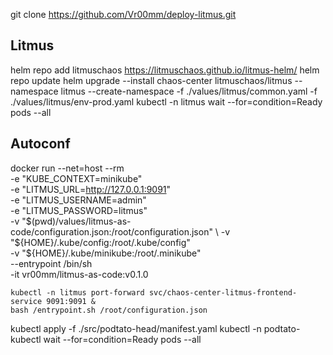 git clone https://github.com/Vr00mm/deploy-litmus.git


## Litmus
helm repo add litmuschaos https://litmuschaos.github.io/litmus-helm/
helm repo update
helm upgrade --install chaos-center litmuschaos/litmus --namespace litmus --create-namespace -f ./values/litmus/common.yaml -f ./values/litmus/env-prod.yaml
kubectl -n litmus wait --for=condition=Ready pods --all


## Autoconf



docker run --net=host --rm \
-e "KUBE_CONTEXT=minikube" \
-e "LITMUS_URL=http://127.0.0.1:9091" \
-e "LITMUS_USERNAME=admin" \
-e "LITMUS_PASSWORD=litmus" \
-v "$(pwd)/values/litmus-as-code/configuration.json:/root/configuration.json" \
-v "${HOME}/.kube/config:/root/.kube/config" \
-v "${HOME}/.kube/minikube:/root/.minikube" \
--entrypoint /bin/sh \
-it vr00mm/litmus-as-code:v0.1.0

	kubectl -n litmus port-forward svc/chaos-center-litmus-frontend-service 9091:9091 &
	bash /entrypoint.sh /root/configuration.json


kubectl apply -f ./src/podtato-head/manifest.yaml
kubectl -n podtato-kubectl wait --for=condition=Ready pods --all
